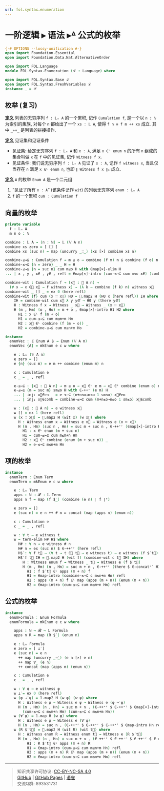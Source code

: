 ```yaml
---
url: fol.syntax.enumeration
---
```


# 一阶逻辑 ▸ 语法 ▸ᐞ 公式的枚举

```agda
{-# OPTIONS --lossy-unification #-}
open import Foundation.Essential
open import Foundation.Data.Nat.AlternativeOrder

open import FOL.Language
module FOL.Syntax.Enumeration (ℒ : Language) where

open import FOL.Syntax.Base ℒ
open import FOL.Syntax.FreshVariables ℒ
instance _ = ℒ
```

## 枚举 (复习)

**<u>定义</u>** 列表的无穷序列 `f : 𝕃ₙ A` 的一个累积, 记作 `Cumulation f`, 是一个以 `n : ℕ` 为索引的集族, 对每个 `n` 都给出了一个 `xs : 𝕃 A`, 使得 `f n ≡ f m ++ xs` 成立. 其中 `_++_` 是列表的拼接操作.

**<u>定义</u>** 见证集和见证条件

- 见证集: 给定无穷序列 `f : 𝕃ₙ A` 和 `x : A`, 满足 `x ∈ᴸ enum n` 的所有 `n` 组成的集合叫做 `x` 在 `f` 中的见证集, 记作 `Witness f x`.  
- 见证条件: 我们说无穷序列 `f : 𝕃ₙ A` 见证了 `x : A`, 记作 `f witness x`, 当且仅当存在 `n` 满足 `x ∈ᴸ enum n`, 也即 `∥ Witness f x ∥₁` 成立.

**<u>定义</u>** `A` 的枚举 `Enum A` 是一个二元组

1. “见证了所有 `x : A`” (该条件记作 `wit`) 的列表无穷序列 `enum : 𝕃ₙ A`
2. `f` 的一个累积 `cum : Cumulation f`

## 向量的枚举

```agda
private variable
  f : 𝕃ₙ A
  m n o : ℕ
```

```agda
combine : 𝕃 A → (n : ℕ) → 𝕃 (𝕍 A n)
combine xs zero = [ [] ]
combine xs (suc n) = map (uncurry _∷_) (xs [×] combine xs n)
```

```agda
combine-≤→⊆ : Cumulation f → m ≤ o → combine (f m) n ⊆ combine (f o) n
combine-≤→⊆ {n = zero} _ _ H = H
combine-≤→⊆ {n = suc n} cum m≤o H with ∈map[×]-elim H
... | x , y , x∈ , y∈ , refl = ∈map[×]-intro (cum-≤→⊆ cum m≤o x∈) (combine-≤→⊆ cum m≤o y∈)
```

```agda
combine-wit : Cumulation f → (x⃗ : 𝕍 A n) →
  (∀ x → x ∈⃗ x⃗ → f witness x) → (λ k → combine (f k) n) witness x⃗
combine-wit _ [] _ = ex 0 (here refl)
combine-wit {f} cum (x ∷ x⃗) H0 = 𝟙.map2 H (H0 x (here refl)) IH where
    IH = combine-wit cum x⃗ λ y y∈⃗ → H0 y (there y∈⃗)
    H : Witness f x → Witness _ x⃗ → Witness _ (x ∷ x⃗)
    H (m , Hm) (o , Ho) = m + o , ∈map[×]-intro H1 H2 where
      H1 : x ∈ᴸ f (m + o)
      H1 = cum-≤→⊆ cum m≤m+n Hm
      H2 : x⃗ ∈ᴸ combine (f (m + o)) _
      H2 = combine-≤→⊆ cum m≤n+m Ho
```

```agda
instance
  enumVec : ⦃ Enum A ⦄ → Enum (𝕍 A n)
  enumVec {A} = mkEnum e c w where
```

```agda
    e : 𝕃ₙ (𝕍 A n)
    e zero = []
    e {n} (suc m) = e m ++ combine (enum m) n
```

```agda
    c : Cumulation e
    c _ = _ , refl
```

```agda
    e-≤→⊆ : {x⃗ : 𝕍 A n} → m ≤ o → x⃗ ∈ᴸ e m → x⃗ ∈ᴸ combine (enum o) n
    e-≤→⊆ {m = suc m} sm≤o H with ∈-++⁻ (e m) H
    ... | inj₁ x⃗∈en   = e-≤→⊆ (m+n≤o⇒n≤o 1 sm≤o) x⃗∈en
    ... | inj₂ x⃗∈comb = combine-≤→⊆ cum (m+n≤o⇒n≤o 1 sm≤o) x⃗∈comb
```

```agda
    w : (x⃗ : 𝕍 A n) → e witness x⃗
    w [] = ex 1 (here refl)
    w (x ∷ x⃗) = 𝟙.map2 H (wit x) (w x⃗) where
      H : Witness enum x → Witness e x⃗ → Witness e (x ∷ x⃗)
      H (m , Hm) (suc n , Hn) = suc m + suc n , ∈-++⁺ʳ (∈map[×]-intro H1 H2) where
        H1 : x ∈ᴸ enum (m + suc n)
        H1 = cum-≤→⊆ cum m≤m+n Hm
        H2 : x⃗ ∈ᴸ combine (enum (m + suc n)) _
        H2 = e-≤→⊆ m≤n+m Hn
```

## 项的枚举

```agda
instance
  enumTerm : Enum Term
  enumTerm = mkEnum e c w where
```

```agda
    e : 𝕃ₙ Term
    apps : ℕ → 𝓕 → 𝕃 Term
    apps n f = map (f $̇_) (combine (e n) ∣ f ∣ᶠ)

    e zero = []
    e (suc n) = e n ++ # n ∷ concat (map (apps n) (enum n))
```

```agda
    c : Cumulation e
    c _ = _ , refl
```

```agda
    w : ∀ t → e witness t
    w = term-elim H# H$̇ where
      H# : ∀ n → e witness # n
      H# n = ex (suc n) $ ∈-++⁺ʳ (here refl)
      H$̇ : ∀ f t⃗ → (∀ t → t ∈⃗ t⃗ → e witness t) → e witness (f $̇ t⃗)
      H$̇ f t⃗ IH = 𝟙.map2 H (wit f) (combine-wit c t⃗ IH) where
        H : Witness enum f → Witness _ t⃗ → Witness e (f $̇ t⃗)
        H (m , Hm) (n , Hn) = suc m + n , ∈-++⁺ʳ (there $ ∈-concat⁺′ H1 H2) where
          H1 : f $̇ t⃗ ∈ᴸ apps (m + n) f
          H1 = ∈map-intro (combine-≤→⊆ c m≤n+m Hn) refl
          H2 : apps (m + n) f ∈ᴸ map (apps (m + n)) (enum (m + n))
          H2 = ∈map-intro (cum-≤→⊆ cum m≤m+n Hm) refl
```

## 公式的枚举

```agda
instance
  enumFormula : Enum Formula
  enumFormula = mkEnum e c w where
```

```agda
    apps : ℕ → 𝓡 → 𝕃 Formula
    apps n R = map (R $̇_) (enum n)

    e : 𝕃ₙ Formula
    e zero = [ ⊥̇ ]
    e (suc n) = e n
      ++ map (uncurry _→̇_) (e n [×] e n)
      ++ map ∀̇_ (e n)
      ++ concat (map (apps n) (enum n))
```

```agda
    c : Cumulation e
    c _ = _ , refl
```

```agda
    w : ∀ φ → e witness φ
    w ⊥̇ = ex 0 (here refl)
    w (φ →̇ ψ) = 𝟙.map2 H (w φ) (w ψ) where
      H : Witness e φ → Witness e ψ → Witness e (φ →̇ ψ)
      H (m , Hm) (n , Hn) = suc m + n , (∈-++⁺ʳ $ ∈-++⁺ˡ $ ∈map[×]-intro
        (cum-≤→⊆ c m≤m+n Hm) (cum-≤→⊆ c m≤n+m Hn))
    w (∀̇ φ) = 𝟙.map H (w φ) where
      H : Witness e φ → Witness e (∀̇ φ)
      H (n , Hn) = suc n , (∈-++⁺ʳ $ ∈-++⁺ʳ $ ∈-++⁺ˡ $ ∈map-intro Hn refl)
    w (R $̇ t⃗) = 𝟙.map2 H (wit R) (wit t⃗) where
      H : Witness enum R → Witness enum t⃗ → Witness e (R $̇ t⃗)
      H (m , Hm) (n , Hn) = suc m + n , (∈-++⁺ʳ $ ∈-++⁺ʳ $ ∈-++⁺ʳ $ ∈-concat⁺′ H1 H2) where
          H1 : R $̇ t⃗ ∈ᴸ apps (m + n) R
          H1 = ∈map-intro (cum-≤→⊆ cum m≤n+m Hn) refl
          H2 : apps (m + n) R ∈ᴸ map (apps (m + n)) (enum (m + n))
          H2 = ∈map-intro (cum-≤→⊆ cum m≤m+n Hm) refl
```

---
> 知识共享许可协议: [CC-BY-NC-SA 4.0](https://creativecommons.org/licenses/by-nc-sa/4.0/deed.zh)  
> [GitHub](https://github.com/choukh/MetaLogic/blob/main/src/FOL/Syntax/Enumeration.lagda.md) | [GitHub Pages](https://choukh.github.io/MetaLogic/FOL.Syntax.Enumeration.html) | [语雀](https://www.yuque.com/ocau/metalogic/fol.syntax.enumeration)  
> 交流Q群: 893531731
